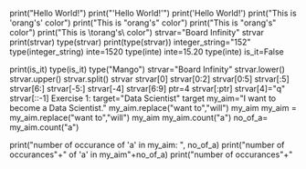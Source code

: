 

print("Hello World!")
print("'Hello World!'")
print('Hello World!')
print("This is 'orang's' color")
print("This is "orang's" color")
print("This is \"orang's\" color")
print("This is \torang's\ color")
strvar="Board Infinity"
strvar
print(strvar)
type(strvar)
print(type(strvar))
integer_string="152"
type(integer_string)
inte=1520
type(inte)
inte=15.20
type(inte)
is_it=False

print(is_it)
type(is_it)
type("Mango")
strvar="Board Infinity"
strvar.lower()
strvar.upper()
strvar.split()
strvar
strvar[0]
strvar[0:2]
strvar[0:5]
strvar[:5]
strvar[6:]
strvar[-5:]
strvar[-4]
strvar[6:9]
ptr=4
strvar[:ptr]
strvar[4]="q"
strvar[::-1]
Exercise 1:
target="Data Scientist"
target
my_aim="I want to become a Data Scientist."
my_aim.replace("want to","will")
my_aim
my_aim = my_aim.replace("want to","will")
my_aim
my_aim.count("a")
no_of_a= my_aim.count("a")

print("number of occurance of 'a' in my_aim: ", no_of_a)
print("number of occurances"+" of 'a' in my_aim"+no_of_a)
print("number of occurances"+"
